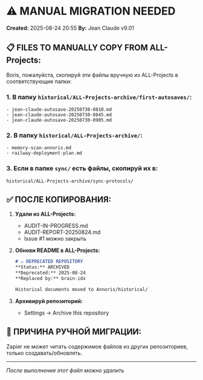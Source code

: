 # ⚠️ MANUAL MIGRATION NEEDED
**Created:** 2025-08-24 20:55
**By:** Jean Claude v9.01

## 📋 FILES TO MANUALLY COPY FROM ALL-Projects:

Boris, пожалуйста, скопируй эти файлы вручную из ALL-Projects в соответствующие папки:

### 1. В папку `historical/ALL-Projects-archive/first-autosaves/`:
```
- jean-claude-autosave-20250730-0810.md
- jean-claude-autosave-20250730-0845.md
- jean-claude-autosave-20250730-0905.md
```

### 2. В папку `historical/ALL-Projects-archive/`:
```
- memory-scan-annoris.md
- railway-deployment-plan.md
```

### 3. Если в папке `sync/` есть файлы, скопируй их в:
```
historical/ALL-Projects-archive/sync-protocols/
```

## ✅ ПОСЛЕ КОПИРОВАНИЯ:

1. **Удали из ALL-Projects:**
   - AUDIT-IN-PROGRESS.md
   - AUDIT-REPORT-20250824.md
   - Issue #1 можно закрыть

2. **Обнови README в ALL-Projects:**
   ```markdown
   # ⚠️ DEPRECATED REPOSITORY
   **Status:** ARCHIVED
   **Deprecated:** 2025-08-24
   **Replaced by:** brain-idx
   
   Historical documents moved to Annoris/historical/
   ```

3. **Архивируй репозиторий:**
   - Settings → Archive this repository

## 📝 ПРИЧИНА РУЧНОЙ МИГРАЦИИ:
Zapier не может читать содержимое файлов из других репозиториев, только создавать/обновлять.

---
*После выполнения этот файл можно удалить*